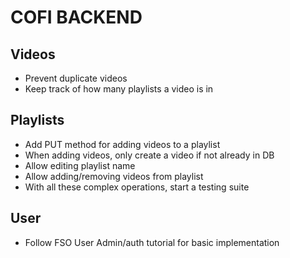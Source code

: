 # COFI BACKEND

## Videos

- Prevent duplicate videos
- Keep track of how many playlists a video is in

## Playlists

- Add PUT method for adding videos to a playlist
- When adding videos, only create a video if not already in DB
- Allow editing playlist name
- Allow adding/removing videos from playlist
- With all these complex operations, start a testing suite

## User

- Follow FSO User Admin/auth tutorial for basic implementation
